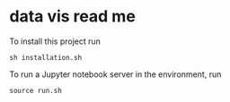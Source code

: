 # data vis read me

To install this project run 

```
sh installation.sh
```

To run a Jupyter notebook server in the environment, run

```
source run.sh
```